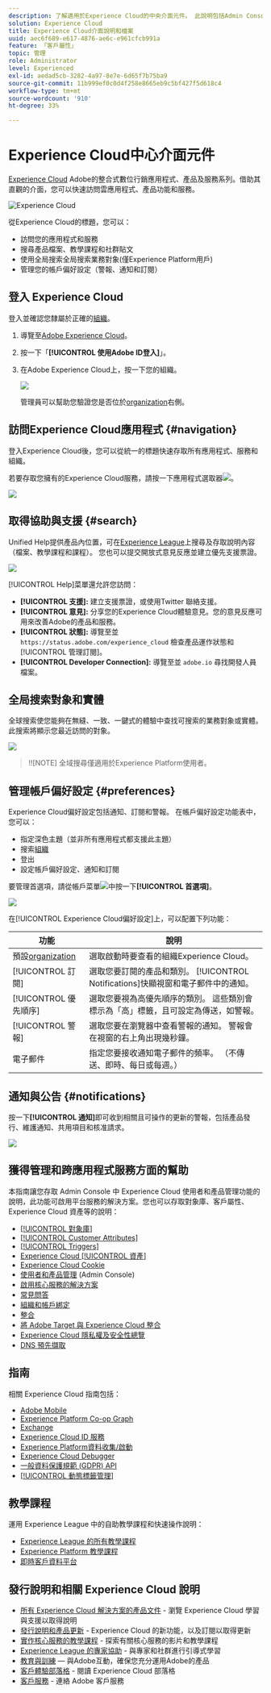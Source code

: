 ```yaml
---
description: 了解適用於Experience Cloud的中央介面元件。 此說明包括Admin Console中的使用者和產品管理、啟用Experience Cloud服務的應用程式，以及取得受眾程式庫、客戶屬性、Experience Cloud資產等的說明。
solution: Experience Cloud
title: Experience Cloud介面說明和檔案
uuid: aec6f689-e617-4876-ae6c-e961cfcb991a
feature: 「客戶屬性」
topic: 管理
role: Administrator
level: Experienced
exl-id: aedad5cb-3282-4a97-8e7e-6d65f7b75ba9
source-git-commit: 11b999ef0c0d4f258e8665eb9c5bf427f5d618c4
workflow-type: tm+mt
source-wordcount: '910'
ht-degree: 33%

---
```


# Experience Cloud中心介面元件

[Experience Cloud](https://experience.adobe.com) Adobe的整合式數位行銷應用程式、產品及服務系列。借助其直觀的介面，您可以快速訪問雲應用程式、產品功能和服務。

![Experience Cloud](assets/landing.png)

從Experience Cloud的標題，您可以：

* 訪問您的應用程式和服務
* 搜尋產品檔案、教學課程和社群貼文
* 使用全局搜索全局搜索業務對象(僅Experience Platform用戶)
* 管理您的帳戶偏好設定（警報、通知和訂閱）

## 登入 Experience Cloud

登入並確認您隸屬於正確的[組織](organizations.md)。

1. 導覽至[Adobe Experience Cloud](https://experience.adobe.com)。
1. 按一下「**[!UICONTROL 使用Adobe ID登入]**」。
1. 在Adobe Experience Cloud上，按一下您的組織。

   ![](assets/organizations-menu.png)

   管理員可以幫助您驗證您是否位於[organization](organizations.md)右側。

## 訪問Experience Cloud應用程式 {#navigation}

登入Experience Cloud後，您可以從統一的標題快速存取所有應用程式、服務和組織。

若要存取您擁有的Experience Cloud服務，請按一下應用程式選取器![](assets/menu-icon.png)。

![](assets/platform-core-services.png)

## 取得協助與支援 {#search}

Unified Help提供產品內位置，可在[Experience League](https://experienceleague.adobe.com/?lang=zh-Hant#home)上搜尋及存取說明內容（檔案、教學課程和課程）。 您也可以提交開放式意見反應並建立優先支援票證。

![](assets/search-menu.png)

[!UICONTROL Help]菜單還允許您訪問：

* **[!UICONTROL 支援]:** 建立支援票證，或使用Twitter  聯絡支援。
* **[!UICONTROL 意見]:** 分享您的Experience Cloud體驗意見。您的意見反應可用來改善Adobe的產品和服務。
* **[!UICONTROL 狀態]:** 導覽至並 `https://status.adobe.com/experience_cloud` 檢查產品運作狀態和 [!UICONTROL 管理訂閱]。
* **[!UICONTROL Developer Connection]:** 導覽至並 `adobe.io` 尋找開發人員檔案。

## 全局搜索對象和實體

全球搜索使您能夠在無縫、一致、一鍵式的體驗中查找可搜索的業務對象或實體。 此搜索將顯示您最近訪問的對象。

![](assets/platform-search.png)

>!![NOTE]
全域搜尋僅適用於Experience Platform使用者。

## 管理帳戶偏好設定 {#preferences}

Experience Cloud偏好設定包括通知、訂閱和警報。 在帳戶偏好設定功能表中，您可以：

* 指定深色主題（並非所有應用程式都支援此主題）
* 搜索[組織](organizations.md)
* 登出
* 設定帳戶偏好設定、通知和訂閱

要管理首選項，請從帳戶菜單![](assets/preferences-icon-sm.png)中按一下&#x200B;**[!UICONTROL 首選項]**。

![](assets/preferences-page.png)

在[!UICONTROL Experience Cloud偏好設定]上，可以配置下列功能：

| 功能 | 說明 |
|--- |--- |
| 預設[organization](organizations.md) | 選取啟動時要查看的組織Experience Cloud。 |
| [!UICONTROL 訂閱] | 選取您要訂閱的產品和類別。 [!UICONTROL Notifications]快顯視窗和電子郵件中的通知。 |
| [!UICONTROL 優先順序] | 選取您要視為高優先順序的類別。 這些類別會標示為「高」標籤，且可設定為傳送，如警報。 |
| [!UICONTROL 警報] | 選取您要在瀏覽器中查看警報的通知。 警報會在視窗的右上角出現幾秒鐘。 |
| 電子郵件 | 指定您要接收通知電子郵件的頻率。 （不傳送、即時、每日或每週。） |

## 通知與公告 {#notifications}

按一下&#x200B;**[!UICONTROL 通知]**&#x200B;即可收到相關且可操作的更新的警報，包括產品發行、維護通知、共用項目和核准請求。

![](assets/notifications-menu-small.png)

## 獲得管理和跨應用程式服務方面的幫助

本指南讓您存取 Admin Console 中 Experience Cloud 使用者和產品管理功能的說明，此功能可啟用平台服務的解決方案。您也可以存取對象庫、客戶屬性、Experience Cloud 資產等的說明：

* [[!UICONTROL 對象庫]](audience-library.md)
* [[!UICONTROL Customer Attributes]](attributes.md)
* [[!UICONTROL Triggers]](triggers.md)
* [Experience Cloud [!UICONTROL 資產]](experience-cloud-assets.md)
* [Experience Cloud Cookie](cookies-privacy.md)
* [使用者和產品管理](admin-getting-started.md) (Admin Console)
* [啟用核心服務的解決方案](core-services.md)
* [常見問答](admin-getting-started.md)
* [組織和帳戶綁定](organizations.md)
* [整合](marketing-cloud-integrations.md)
* [將 Adobe Target 與 Experience Cloud 整合](https://experienceleague.adobe.com/docs/target/using/integrate/a4t/a4t.html?lang=zh-Hant)
* [Experience Cloud 隱私權及安全性總覽](assets/Adobe-Marketing-Cloud-Privacy-and-Security-Overview.pdf)
* [DNS 預先擷取](admin-getting-started.md#concept_6BC8C6856E3644F8956D7AD0A96383B7)

## 指南

相關 Experience Cloud 指南包括：

* [Adobe Mobile](https://experienceleague.adobe.com/docs/mobile-services/using/home.html?lang=en)
* [Experience Platform Co-op Graph](https://experienceleague.adobe.com/docs/device-co-op/using/home.html?lang=en)
* [Exchange](https://exchange.adobe.com/experiencecloud)
* [Experience Cloud ID 服務](https://experienceleague.adobe.com/docs/id-service/using/home.html?lang=en)
* [Experience Platform資料收集/啟動](https://experienceleague.adobe.com/docs/launch.html?lang=en)
* [Experience Cloud Debugger](https://experienceleague.adobe.com/docs/debugger/using/experience-cloud-debugger.html?lang=zh-Hant)
* [一般資料保護規範 (GDPR) API](https://www.adobe.io/apis/experiencecloud/gdpr.html)
* [[!UICONTROL 動態標籤管理]](https://experienceleague.adobe.com/docs/dtm/using/dtm-home.html?lang=zh-Hant)

## 教學課程

運用 Experience League 中的自助教學課程和快速操作說明：

* [Experience League 的所有教學課程](https://experienceleague.adobe.com/???lang=zh-Hant#quick-how-tos)
* [Experience Platform 教學課程](https://experienceleague.adobe.com/docs/launch-learn/tutorials/overview.html?lang=en)
* [即時客戶資料平台](https://experienceleague.adobe.com/docs/platform-learn/tutorials/application-services/rtcdp/understanding-the-real-time-customer-data-platform.html?lang=en)

## 發行說明和相關 Experience Cloud 說明

* [所有 Experience Cloud 解決方案的產品文件](https://experienceleague.adobe.com/docs/home.html?lang=en) - 瀏覽 Experience Cloud 學習與支援以取得說明
* [發行說明和產品更新](https://experienceleague.adobe.com/docs/release-notes/experience-cloud/current.html?lang=en) - Experience Cloud 的新功能，以及訂閱以取得更新
* [實作核心服務的教學課程](https://experienceleague.adobe.com/docs/launch-learn/tutorials/overview.html?lang=en) - 探索有關核心服務的影片和教學課程
* [Experience League 的專家協助](https://experienceleague.adobe.com/) - 與專家和社群進行引導式學習
* [教育與訓練](https://helpx.adobe.com/tw/learning.html?promoid=KAUDK)  — 與Adobe互動，確保您充分運用Adobe的產品
* [客戶體驗部落格](https://blog.adobe.com/en/topics/digital-transformation.html) - 閱讀 Experience Cloud 部落格
* [客戶服務](https://experienceleague.adobe.com/?support-solution=General#support) - 連絡 Adobe 客戶服務
